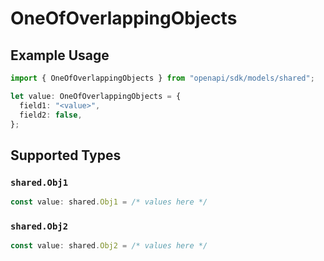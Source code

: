 # OneOfOverlappingObjects

## Example Usage

```typescript
import { OneOfOverlappingObjects } from "openapi/sdk/models/shared";

let value: OneOfOverlappingObjects = {
  field1: "<value>",
  field2: false,
};
```

## Supported Types

### `shared.Obj1`

```typescript
const value: shared.Obj1 = /* values here */
```

### `shared.Obj2`

```typescript
const value: shared.Obj2 = /* values here */
```


